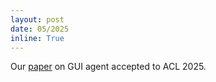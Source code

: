 ```yaml
---
layout: post
date: 05/2025
inline: True
---
```


Our <a href='https://aclanthology.org/2025.findings-acl.1158.pdf'>paper</a> on GUI agent accepted to ACL 2025.























